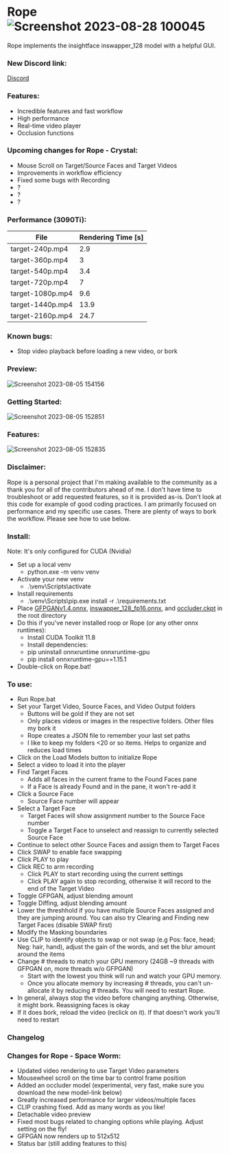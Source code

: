 # Rope![Screenshot 2023-08-28 100045](https://github.com/Hillobar/Rope/assets/63615199/06dc477d-d479-4d70-9ff3-03b7d8f12b7b)

Rope implements the insightface inswapper_128 model with a helpful GUI.
### New Discord link: ###
[Discord](https://discord.gg/EcdVAFJzqp)

### Features: ###
* Incredible features and fast workflow
* High performance
* Real-time video player
* Occlusion functions

### Upcoming changes for Rope - Crystal: ###
* Mouse Scroll on Target/Source Faces and Target Videos
* Improvements in workflow efficiency
* Fixed some bugs with Recording
* ?
* ?
* ? 

### Performance (3090Ti): ###
| File | Rendering Time [s] |
| --- | --- |
| target-240p.mp4 | 2.9 |
| target-360p.mp4 | 3 |
| target-540p.mp4 | 3.4 |
| target-720p.mp4 | 7 |
| target-1080p.mp4 | 9.6 |
| target-1440p.mp4 | 13.9 |
| target-2160p.mp4 | 24.7 |


### Known bugs: ### 
* Stop video playback before loading a new video, or bork

### Preview: ###
![Screenshot 2023-08-05 154156](https://github.com/Hillobar/Rope/assets/63615199/921698ab-af0e-43ca-b669-a2b2537d5c0f)
### Getting Started: ###
![Screenshot 2023-08-05 152851](https://github.com/Hillobar/Rope/assets/63615199/68b4ec4e-615f-4fd6-9215-f5a2ae8314b4)
### Features: ###
![Screenshot 2023-08-05 152835](https://github.com/Hillobar/Rope/assets/63615199/4e64237e-7d0f-4a83-a738-64b0df206766)

### Disclaimer: ###
Rope is a personal project that I'm making available to the community as a thank you for all of the contributors ahead of me. I don't have time to troubleshoot or add requested features, so it is provided as-is. Don't look at this code for example of good coding practices. I am primarily focused on performance and my specific use cases. There are plenty of ways to bork the workflow. Please see how to use below.

### Install: ###
Note: It's only configured for CUDA (Nvidia)
* Set up a local venv
  * python.exe -m venv venv
* Activate your new venv
  * .\venv\Scripts\activate
* Install requirements
  * .\venv\Scripts\pip.exe install -r .\requirements.txt
* Place [GFPGANv1.4.onnx](https://github.com/Hillobar/Rope/releases/download/Space_Worm/GFPGANv1.4.onnx), [inswapper_128_fp16.onnx](https://github.com/Hillobar/Rope/releases/download/Space_Worm/inswapper_128.fp16.onnx), and [occluder.ckpt](https://github.com/Hillobar/Rope/releases/download/Space_Worm/occluder.ckpt) in the root directory
* Do this if you've never installed roop or Rope (or any other onnx runtimes):
  * Install CUDA Toolkit 11.8
  * Install dependencies:
  * pip uninstall onnxruntime onnxruntime-gpu
  * pip install onnxruntime-gpu==1.15.1
* Double-click on Rope.bat!

### To use: ###
* Run Rope.bat
* Set your Target Video, Source Faces, and Video Output folders
  * Buttons will be gold if they are not set
  * Only places videos or images in the respective folders. Other files my bork it
  * Rope creates a JSON file to remember your last set paths
  * I like to keep my folders <20 or so items. Helps to organize and reduces load times
* Click on the Load Models button to initialize Rope
* Select a video to load it into the player
* Find Target Faces
  * Adds all faces in the current frame to the Found Faces pane
  * If a Face is already Found and in the pane, it won't re-add it
* Click a Source Face
  * Source Face number will appear
* Select a Target Face
  * Target Faces will show assignment number to the Source Face number
  * Toggle a Target Face to unselect and reassign to currently selected Source Face
* Continue to select other Source Faces and assign them to Target Faces
* Click SWAP to enable face swapping
* Click PLAY to play
* Click REC to arm recording
  * Click PLAY to start recording using the current settings
  * Click PLAY again to stop recording, otherwise it will record to the end of the Target Video
* Toggle GFPGAN, adjust blending amount
* Toggle Diffing, adjust blending amount
* Lower the threshhold if you have multiple Source Faces assigned and they are jumping around. You can also try Clearing and Finding new Target Faces (disable SWAP first)
* Modify the Masking boundaries
* Use CLIP to identify objects to swap or not swap (e.g Pos: face, head; Neg: hair, hand), adjust the gain of the words, and set the blur amount around the items
* Change # threads to match your GPU memory (24GB ~9 threads with GFPGAN on, more threads w/o GFPGAN)
  * Start with the lowest you think will run and watch your GPU memory.
  * Once you allocate memory by increasing # threads, you can't un-allocate it by reducing # threads. You will need to restart Rope.
* In general, always stop the video before changing anything. Otherwise, it might bork. Reassigning faces is okay
* If it does bork, reload the video (reclick on it). If that doesn't work you'll need to restart

### Changelog ###
### Changes for Rope - Space Worm: ###
* Updated video rendering to use Target Video parameters
* Mousewheel scroll on the time bar to control frame position
* Added an occluder model (experimental, very fast, make sure you download the new model-link below)
* Greatly increased performance for larger videos/multiple faces
* CLIP crashing fixed. Add as many words as you like!
* Detachable video preview
* Fixed most bugs related to changing options while playing. Adjust setting on the fly!
* GFPGAN now renders up to 512x512
* Status bar (still adding features to this)
  
